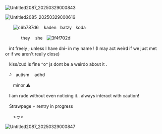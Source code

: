 ![Untitled2087_20250329000843](https://github.com/user-attachments/assets/b6bb4dd8-5af0-47b0-af2e-017ed6dd49cf)


![Untitled2085_20250329000616](https://github.com/user-attachments/assets/3124bfb0-b38e-4be8-9cbf-9648c20e39c8)


ㅤㅤ![c6b787d6](https://github.com/user-attachments/assets/cf287558-cf1d-4d04-a993-0198bc8c12a6)
ㅤkadenㅤbatzyㅤkoda

ㅤㅤㅤㅤthey ㅤsheㅤ![3f4f702d](https://github.com/user-attachments/assets/24664d6f-6122-4ab1-b9ba-4314ae6c14dd)

ㅤint freely ; unless I have dni- in my name ! (I may act weird if we just met or if we aren't really close)

ㅤkiss/cud is fine ^o^ js dont be a weirdo about it .

ㅤ𝆺𝅥𝅮ㅤautism ㅤadhd 

ㅤㅤminor ⚠︎

ㅤI am rude without even noticing it.. always interact with caution!

ㅤStrawpage + rentry in progress

ㅤㅤ>ヮ<

![Untitled2087_20250329000847](https://github.com/user-attachments/assets/07f591da-eb86-4e6c-82fb-b5e126bc7e89)

